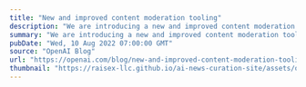 ```yaml
---
title: "New and improved content moderation tooling"
description: "We are introducing a new and improved content moderation tool. The Moderation endpoint improves upon our previous content filter, and is available for free today to OpenAI API developers."
summary: "We are introducing a new and improved content moderation tool. The Moderation endpoint improves upon our previous content filter, and is available for free today to OpenAI API developers."
pubDate: "Wed, 10 Aug 2022 07:00:00 GMT"
source: "OpenAI Blog"
url: "https://openai.com/blog/new-and-improved-content-moderation-tooling"
thumbnail: "https://raisex-llc.github.io/ai-news-curation-site/assets/openai_logo.png"
---
```


